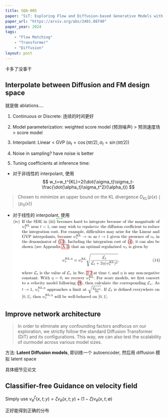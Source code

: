 ```yaml
---
title: SQA-005
paper: "SiT: Exploring Flow and Diffusion-based Generative Models with Scalable Interpolant Transformers"
paper_url: "https://arxiv.org/abs/2401.08740" 
paper_year: 2024
tags: 
    - "Flow Matching"
    - "Transformer"
    - "Diffusion"
layout: post
---
```


卡多了没事干

## Interpolate between Diffusion and FM design space

就是做 ablations....

1. Continuous or Discrete: 连续的时间更好

2. Model parameterization: weighted score model (预测噪声) > 预测速度场 > score model

3. Interpolant: Linear < GVP ($\alpha_t=\cos(\pi t/2), \sigma_t=\sin(\pi t/2)$)

4. Noise in sampling? have noise is better

5. Tuning coefficients at inference time:
- 对于非线性的 interpolant, 使用
$$
w_t=w_t^{KL}=2(\dot{\sigma_t}\sigma_t-\frac{\dot{\alpha_t}\sigma_t^2}{\alpha_t})
$$
> Chosen to minimize an upper bound on the KL divergence $D_{KL}(p(x)\mid\mid p_0(x))$
- 对于线性的 interpolant, 使用
![](/papers/SQA-005/weight.png)

## Improve network architecture

> In order to eliminate any confounding factors andfocus on our exploration, we strictly follow the standard Diffusion Transformer (DiT) and its configurations. This way, we can also test the scalability of ourmodel across various model sizes.

方法: __Latent Diffusion models__, 即训练一个 autoencoder, 然后用 diffusion 模拟 latent space

具体细节见论文

## Classifier-free Guidance on velocity field

Simply use $v_{\theta}^{\zeta}(x, t;y)=\zeta v_{\theta}(x, t;y)+ (1-\zeta)v_{\theta}(x, t;\emptyset)$

正好能得到正确的分布